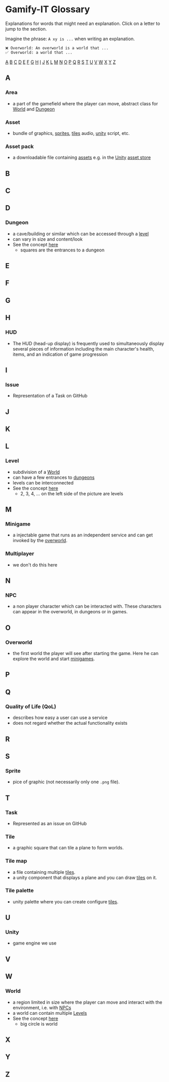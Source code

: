 # Gamify-IT Glossary

Explanations for words that might need an explanation. Click on a letter to jump to the section.

Imagine the phrase: `A xy is ...` when writing an explanation.

```
❌ Overworld: An overworld is a world that ...
✅ Overworld: a world that ...
```

[A](#a) [B](#b) [C](#c) [D](#d) [E](#e) [F](#f) [G](#g) [H](#h) [I](#i) [J](#j) [K](#k) [L](#l) [M](#m) [N](#n) [O](#o) [P](#p) [Q](#q) [R](#r) [S](#s) [T](#t) [U](#u) [V](#v) [W](#w) [X](#x) [Y](#y) [Z](#z)

## A

### Area

- a part of the gamefield where the player can move, abstract class for [World](#world) and [Dungeon](#dungeon)

### Asset

- bundle of graphics, [sprites](#sprite), [tiles](#tile) audio, [unity](#unity) script, etc.

### Asset pack

- a downloadable file containing [assets](#asset) e.g. in the [Unity](#unity) [asset store](https://assetstore.unity.com/)

## B

## C


## D

### Dungeon

- a cave/building or similar which can be accessed through a [level](#level)
- can vary in size and content/look
- See the concept [here](/archive/protocols/global/2022-06-03-protocol-1.md)
  - squares are the entrances to a dungeon

## E

## F

## G

## H

### HUD

- The HUD (head-up display) is frequently used to simultaneously display several pieces of information including the main character's health, items, and an indication of game progression

## I

### Issue

- Representation of a Task on GitHub

## J

## K

## L

### Level

- subdivision of a [World](#world)
- can have a few entrances to [dungeons](#dungeon)
- levels can be interconnected
- See the concept [here](/archive/protocols/global/2022-06-03-protocol-1.md)
  - 2, 3, 4, ... on the left side of the picture are levels

## M

### Minigame

- a injectable game that runs as an independent service and can get invoked by the [overworld](#overworld).

### Multiplayer

- we don't do this here

## N

### NPC

- a non player character which can be interacted with. These characters can appear in the overworld, in dungeons or in games.

## O

### Overworld

- the first world the player will see after starting the game. Here he can explore the world and start [minigames](#minigame).

## P

## Q

### Quality of Life (QoL)

- describes how easy a user can use a service
- does not regard whether the actual functionality exists 

## R

## S

### Sprite

- pice of graphic (not necessarily only one `.png` file).

## T

### Task

- Represented as an issue on GitHub

### Tile

- a graphic square that can tile a plane to form worlds.

### Tile map

- a file containing multiple [tiles](#tile).
- a unity component that displays a plane and you can draw [tiles](#tile) on it.

### Tile palette

- unity palette where you can create configure [tiles](#tile).

## U

### Unity

- game engine we use

## V

## W

### World

- a region limited in size where the player can move and interact with the environment, i.e. with [NPCs](#npc)
- a world can contain multiple [Levels](#level)
- See the concept [here](/archive/protocols/global/2022-06-03-protocol-1.md)
  - big circle is world

## X

## Y

## Z
